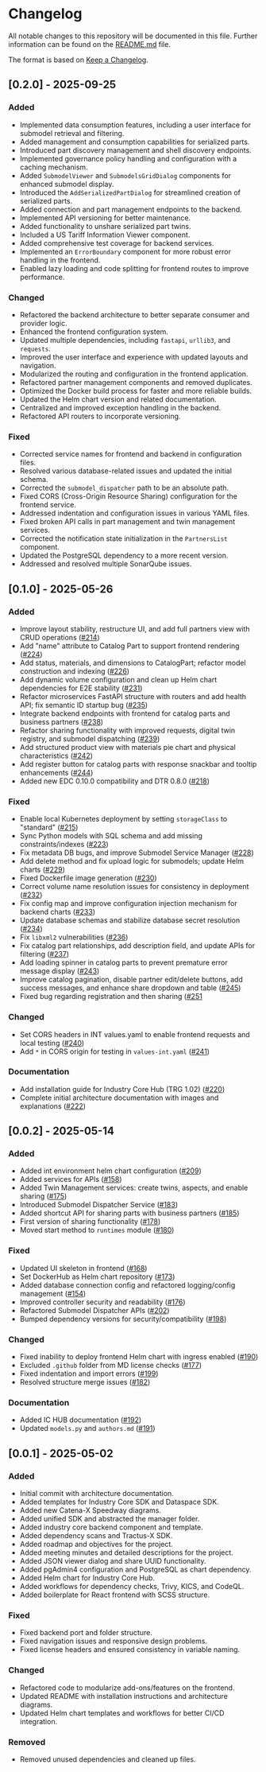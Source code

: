 # Changelog

All notable changes to this repository will be documented in this file.
Further information can be found on the [README.md](README.md) file.

The format is based on [Keep a Changelog](https://keepachangelog.com/en/1.0.0/).

## [0.2.0] - 2025-09-25

### Added

- Implemented data consumption features, including a user interface for submodel retrieval and filtering.
- Added management and consumption capabilities for serialized parts.
- Introduced part discovery management and shell discovery endpoints.
- Implemented governance policy handling and configuration with a caching mechanism.
- Added `SubmodelViewer` and `SubmodelsGridDialog` components for enhanced submodel display.
- Introduced the `AddSerializedPartDialog` for streamlined creation of serialized parts.
- Added connection and part management endpoints to the backend.
- Implemented API versioning for better maintenance.
- Added functionality to unshare serialized part twins.
- Included a US Tariff Information Viewer component.
- Added comprehensive test coverage for backend services.
- Implemented an `ErrorBoundary` component for more robust error handling in the frontend.
- Enabled lazy loading and code splitting for frontend routes to improve performance.

### Changed

- Refactored the backend architecture to better separate consumer and provider logic.
- Enhanced the frontend configuration system.
- Updated multiple dependencies, including `fastapi`, `urllib3`, and `requests`.
- Improved the user interface and experience with updated layouts and navigation.
- Modularized the routing and configuration in the frontend application.
- Refactored partner management components and removed duplicates.
- Optimized the Docker build process for faster and more reliable builds.
- Updated the Helm chart version and related documentation.
- Centralized and improved exception handling in the backend.
- Refactored API routers to incorporate versioning.

### Fixed

- Corrected service names for frontend and backend in configuration files.
- Resolved various database-related issues and updated the initial schema.
- Corrected the `submodel_dispatcher` path to be an absolute path.
- Fixed CORS (Cross-Origin Resource Sharing) configuration for the frontend service.
- Addressed indentation and configuration issues in various YAML files.
- Fixed broken API calls in part management and twin management services.
- Corrected the notification state initialization in the `PartnersList` component.
- Updated the PostgreSQL dependency to a more recent version.
- Addressed and resolved multiple SonarQube issues.

## [0.1.0] - 2025-05-26

### Added

- Improve layout stability, restructure UI, and add full partners view with CRUD operations ([#214](https://github.com/eclipse-tractusx/industry-core-hub/pull/214))
- Add "name" attribute to Catalog Part to support frontend rendering ([#224](https://github.com/eclipse-tractusx/industry-core-hub/pull/224))
- Add status, materials, and dimensions to CatalogPart; refactor model construction and indexing ([#226](https://github.com/eclipse-tractusx/industry-core-hub/pull/226))
- Add dynamic volume configuration and clean up Helm chart dependencies for E2E stability ([#231](https://github.com/eclipse-tractusx/industry-core-hub/pull/231))
- Refactor microservices FastAPI structure with routers and add health API; fix semantic ID startup bug ([#235](https://github.com/eclipse-tractusx/industry-core-hub/pull/235))
- Integrate backend endpoints with frontend for catalog parts and business partners ([#238](https://github.com/eclipse-tractusx/industry-core-hub/pull/238))
- Refactor sharing functionality with improved requests, digital twin registry, and submodel dispatching ([#239](https://github.com/eclipse-tractusx/industry-core-hub/pull/239))
- Add structured product view with materials pie chart and physical characteristics ([#242](https://github.com/eclipse-tractusx/industry-core-hub/pull/242))
- Add register button for catalog parts with response snackbar and tooltip enhancements ([#244](https://github.com/eclipse-tractusx/industry-core-hub/pull/244))
- Added new EDC 0.10.0 compatibility and DTR 0.8.0 ([#218](https://github.com/eclipse-tractusx/industry-core-hub/pull/218))

### Fixed

- Enable local Kubernetes deployment by setting `storageClass` to "standard" ([#215](https://github.com/eclipse-tractusx/industry-core-hub/pull/215))
- Sync Python models with SQL schema and add missing constraints/indexes ([#223](https://github.com/eclipse-tractusx/industry-core-hub/pull/223))
- Fix metadata DB bugs, and improve Submodel Service Manager ([#228](https://github.com/eclipse-tractusx/industry-core-hub/pull/228))
- Add delete method and fix upload logic for submodels; update Helm charts ([#229](https://github.com/eclipse-tractusx/industry-core-hub/pull/229))
- Fixed Dockerfile image generation ([#230](https://github.com/eclipse-tractusx/industry-core-hub/pull/230))
- Correct volume name resolution issues for consistency in deployment ([#232](https://github.com/eclipse-tractusx/industry-core-hub/pull/232))
- Fix config map and improve configuration injection mechanism for backend charts ([#233](https://github.com/eclipse-tractusx/industry-core-hub/pull/233))
- Update database schemas and stabilize database secret resolution ([#234](https://github.com/eclipse-tractusx/industry-core-hub/pull/234))
- Fix `libxml2` vulnerabilities ([#236](https://github.com/eclipse-tractusx/industry-core-hub/pull/236))
- Fix catalog part relationships, add description field, and update APIs for filtering ([#237](https://github.com/eclipse-tractusx/industry-core-hub/pull/237))
- Add loading spinner in catalog parts to prevent premature error message display ([#243](https://github.com/eclipse-tractusx/industry-core-hub/pull/243))
- Improve catalog pagination, disable partner edit/delete buttons, add success messages, and enhance share dropdown and table ([#245](https://github.com/eclipse-tractusx/industry-core-hub/pull/245))
- Fixed bug regarding registration and then sharing ([#251](https://github.com/eclipse-tractusx/industry-core-hub/pull/251)


### Changed

- Set CORS headers in INT values.yaml to enable frontend requests and local testing ([#240](https://github.com/eclipse-tractusx/industry-core-hub/pull/240))
- Add `*` in CORS origin for testing in `values-int.yaml` ([#241](https://github.com/eclipse-tractusx/industry-core-hub/pull/241))

### Documentation

- Add installation guide for Industry Core Hub (TRG 1.02) ([#220](https://github.com/eclipse-tractusx/industry-core-hub/pull/220))
- Complete initial architecture documentation with images and explanations ([#222](https://github.com/eclipse-tractusx/industry-core-hub/pull/222))

## [0.0.2] - 2025-05-14

### Added

- Added int environment helm chart configuration ([#209](https://github.com/eclipse-tractusx/industry-core-hub/pull/209))
- Added services for APIs ([#158](https://github.com/eclipse-tractusx/industry-core-hub/pull/158))
- Added Twin Management services: create twins, aspects, and enable sharing ([#175](https://github.com/eclipse-tractusx/industry-core-hub/pull/175))
- Introduced Submodel Dispatcher Service ([#183](https://github.com/eclipse-tractusx/industry-core-hub/pull/183))
- Added shortcut API for sharing parts with business partners ([#185](https://github.com/eclipse-tractusx/industry-core-hub/pull/185))
- First version of sharing functionality ([#178](https://github.com/eclipse-tractusx/industry-core-hub/pull/178))
- Moved start method to `runtimes` module ([#180](https://github.com/eclipse-tractusx/industry-core-hub/pull/180))

### Fixed

- Updated UI skeleton in frontend ([#168](https://github.com/eclipse-tractusx/industry-core-hub/pull/168))
- Set DockerHub as Helm chart repository ([#173](https://github.com/eclipse-tractusx/industry-core-hub/pull/173))
- Added database connection config and refactored logging/config management ([#154](https://github.com/eclipse-tractusx/industry-core-hub/pull/154))
- Improved controller security and readability ([#176](https://github.com/eclipse-tractusx/industry-core-hub/pull/176))
- Refactored Submodel Dispatcher APIs ([#202](https://github.com/eclipse-tractusx/industry-core-hub/pull/202))
- Bumped dependency versions for security/compatibility ([#198](https://github.com/eclipse-tractusx/industry-core-hub/pull/198))

### Changed

- Fixed inability to deploy frontend Helm chart with ingress enabled ([#190](https://github.com/eclipse-tractusx/industry-core-hub/pull/190))
- Excluded `.github` folder from MD license checks ([#177](https://github.com/eclipse-tractusx/industry-core-hub/pull/177))
- Fixed indentation and import errors ([#199](https://github.com/eclipse-tractusx/industry-core-hub/pull/199))
- Resolved structure merge issues ([#182](https://github.com/eclipse-tractusx/industry-core-hub/pull/182))

### Documentation

- Added IC HUB documentation ([#192](https://github.com/eclipse-tractusx/industry-core-hub/pull/192))
- Updated `models.py` and `authors.md` ([#191](https://github.com/eclipse-tractusx/industry-core-hub/pull/191))

## [0.0.1] - 2025-05-02

### Added

- Initial commit with architecture documentation.
- Added templates for Industry Core SDK and Dataspace SDK.
- Added new Catena-X Speedway diagrams.
- Added unified SDK and abstracted the manager folder.
- Added industry core backend component and template.
- Added dependency scans and Tractus-X SDK.
- Added roadmap and objectives for the project.
- Added meeting minutes and detailed descriptions for the project.
- Added JSON viewer dialog and share UUID functionality.
- Added pgAdmin4 configuration and PostgreSQL as chart dependency.
- Added Helm chart for Industry Core Hub.
- Added workflows for dependency checks, Trivy, KICS, and CodeQL.
- Added boilerplate for React frontend with SCSS structure.

### Fixed

- Fixed backend port and folder structure.
- Fixed navigation issues and responsive design problems.
- Fixed license headers and ensured consistency in variable naming.

### Changed

- Refactored code to modularize add-ons/features on the frontend.
- Updated README with installation instructions and architecture diagrams.
- Updated Helm chart templates and workflows for better CI/CD integration.

### Removed

- Removed unused dependencies and cleaned up files.

